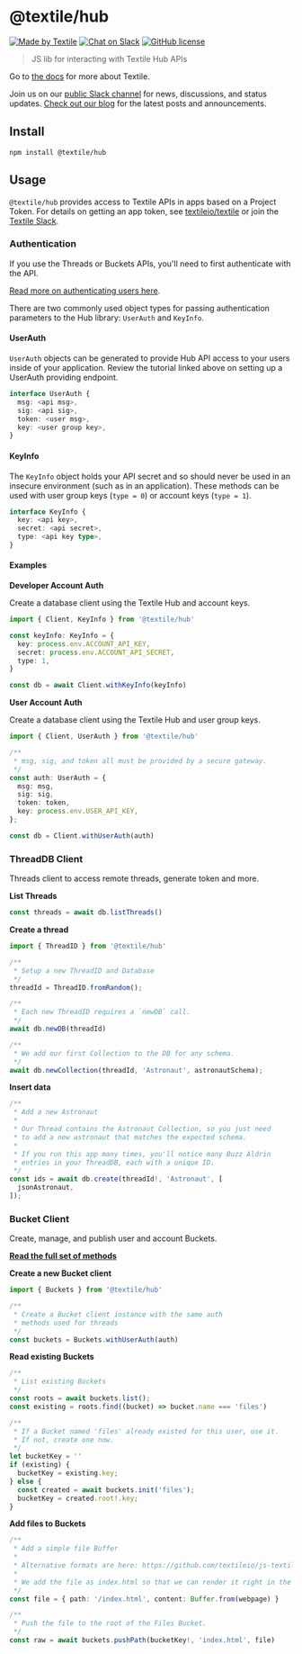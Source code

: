 # @textile/hub

[![Made by Textile](https://img.shields.io/badge/made%20by-Textile-informational.svg?style=popout-square)](https://textile.io)
[![Chat on Slack](https://img.shields.io/badge/slack-slack.textile.io-informational.svg?style=popout-square)](https://slack.textile.io)
[![GitHub license](https://img.shields.io/github/license/textileio/js-textile.svg?style=popout-square)](./LICENSE)

> JS lib for interacting with Textile Hub APIs

Go to [the docs](https://docs.textile.io/) for more about Textile.

Join us on our [public Slack channel](https://slack.textile.io/) for news, discussions, and status updates. [Check out our blog](https://blog.textile.io/) for the latest posts and announcements.

## Install

`npm install @textile/hub`

## Usage

`@textile/hub` provides access to Textile APIs in apps based on a Project Token. For details on getting an app token, see [textileio/textile](https://github.com/textileio/textile) or join the [Textile Slack](https://slack.textile.io).

### Authentication

If you use the Threads or Buckets APIs, you'll need to first authenticate with the API.

[Read more on authenticating users here](https://docs.textile.io/tutorials/hub/web-app/).

There are two commonly used object types for passing authentication parameters to the Hub library: `UserAuth` and `KeyInfo`.

#### UserAuth

`UserAuth` objects can be generated to provide Hub API access to your users inside of your application. Review the tutorial linked above on setting up a UserAuth providing endpoint.

```typescript
interface UserAuth {
  msg: <api msg>,
  sig: <api sig>,
  token: <user msg>,
  key: <user group key>,
}
```

#### KeyInfo

The `KeyInfo` object holds your API secret and so should never be used in an insecure environment (such as in an application). These methods can be used with user group keys (`type = 0`) or account keys (`type = 1`).

```typescript
interface KeyInfo {
  key: <api key>,
  secret: <api secret>,
  type: <api key type>,
}
```

#### Examples

**Developer Account Auth**

Create a database client using the Textile Hub and account keys.

```typescript
import { Client, KeyInfo } from '@textile/hub'

const keyInfo: KeyInfo = {
  key: process.env.ACCOUNT_API_KEY,
  secret: process.env.ACCOUNT_API_SECRET,
  type: 1,
}

const db = await Client.withKeyInfo(keyInfo)
```

**User Account Auth**

Create a database client using the Textile Hub and user group keys.

```typescript
import { Client, UserAuth } from '@textile/hub'

/**
 * msg, sig, and token all must be provided by a secure gateway.
 */
const auth: UserAuth = {
  msg: msg,
  sig: sig,
  token: token,
  key: process.env.USER_API_KEY,
};

const db = Client.withUserAuth(auth)
```

### ThreadDB Client

Threads client to access remote threads, generate token and more.

**List Threads**

```typescript
const threads = await db.listThreads()
```

**Create a thread**

```typescript
import { ThreadID } from '@textile/hub'

/**
 * Setup a new ThreadID and Database
 */
threadId = ThreadID.fromRandom();

/**
 * Each new ThreadID requires a `newDB` call.
 */
await db.newDB(threadId)

/**
 * We add our first Collection to the DB for any schema.
 */
await db.newCollection(threadId, 'Astronaut', astronautSchema);
```

**Insert data**

```typescript
/**
 * Add a new Astronaut
 * 
 * Our Thread contains the Astronaut Collection, so you just need
 * to add a new astronaut that matches the expected schema.
 * 
 * If you run this app many times, you'll notice many Buzz Aldrin
 * entries in your ThreadDB, each with a unique ID.
 */
const ids = await db.create(threadId!, 'Astronaut', [
  jsonAstronaut,
]);
```

### Bucket Client

Create, manage, and publish user and account Buckets.

**[Read the full set of methods](../classes/_textile_buckets.buckets-1.html)**

**Create a new Bucket client**

```typescript
import { Buckets } from '@textile/hub'

/**
 * Create a Bucket client instance with the same auth
 * methods used for threads
 */
const buckets = Buckets.withUserAuth(auth)
```

**Read existing Buckets**

```typescript
/**
 * List existing Buckets
 */
const roots = await buckets.list();
const existing = roots.find((bucket) => bucket.name === 'files')

/**
 * If a Bucket named 'files' already existed for this user, use it.
 * If not, create one now.
 */
let bucketKey = ''
if (existing) {
  bucketKey = existing.key;
} else {
  const created = await buckets.init('files');
  bucketKey = created.root!.key;
}
```

**Add files to Buckets**

```typescript
/**
 * Add a simple file Buffer
 * 
 * Alternative formats are here: https://github.com/textileio/js-textile/blob/master/src/normalize.ts#L14
 * 
 * We add the file as index.html so that we can render it right in the browser afterwards.
 */
const file = { path: '/index.html', content: Buffer.from(webpage) }

/**
 * Push the file to the root of the Files Bucket.
 */
const raw = await buckets.pushPath(bucketKey!, 'index.html', file)

```
